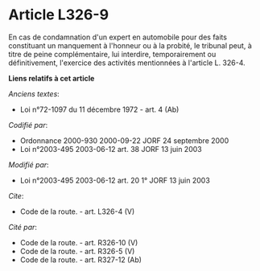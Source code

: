 # Article L326-9

En cas de condamnation d'un expert en automobile pour des faits constituant un manquement à l'honneur ou à la probité, le
tribunal peut, à titre de peine complémentaire, lui interdire, temporairement ou définitivement, l'exercice des activités
mentionnées à l'article L. 326-4.

**Liens relatifs à cet article**

_Anciens textes_:

  - Loi n°72-1097 du 11 décembre 1972 - art. 4 (Ab)

_Codifié par_:

  - Ordonnance 2000-930 2000-09-22 JORF 24 septembre 2000
  - Loi n°2003-495 2003-06-12 art. 38 JORF 13 juin 2003

_Modifié par_:

  - Loi n°2003-495 2003-06-12 art. 20 1° JORF 13 juin 2003

_Cite_:

  - Code de la route. - art. L326-4 (V)

_Cité par_:

  - Code de la route. - art. R326-10 (V)
  - Code de la route. - art. R326-5 (V)
  - Code de la route. - art. R327-12 (Ab)
